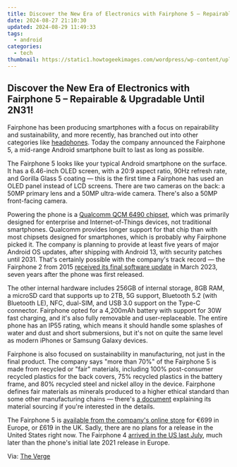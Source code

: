 ```yaml
---
title: Discover the New Era of Electronics with Fairphone 5 – Repairable & Upgradable Until 2N31!
date: 2024-08-27 21:10:30
updated: 2024-08-29 11:49:33
tags:
  - android
categories:
  - tech
thumbnail: https://static1.howtogeekimages.com/wordpress/wp-content/uploads/2023/08/fairphone.jpg
---
```


## Discover the New Era of Electronics with Fairphone 5 – Repairable & Upgradable Until 2N31!

Fairphone has been producing smartphones with a focus on repairability and sustainability, and more recently, has branched out into other categories like [headphones](https://tech-hub.techidaily.com/techniques-to-curtail-ai-fictional-responses/). Today the company announced the Fairphone 5, a mid-range Android smartphone built to last as long as possible.

 The Fairphone 5 looks like your typical Android smartphone on the surface. It has a 6.46-inch OLED screen, with a 20:9 aspect ratio, 90Hz refresh rate, and Gorilla Glass 5 coating — this is the first time a Fairphone has used an OLED panel instead of LCD screens. There are two cameras on the back: a 50MP primary lens and a 50MP ultra-wide camera. There's also a 50MP front-facing camera.

 Powering the phone is a [Qualcomm QCM 6490 chipset](https://www.qualcomm.com/products/internet-of-things/industrial/building-enterprise/qcm6490), which was primarily designed for enterprise and Internet-of-Things devices, not traditional smartphones. Qualcomm provides longer support for that chip than with most chipsets designed for smartphones, which is probably why Fairphone picked it. The company is planning to provide at least five years of major Android OS updates, after shipping with Android 13, with security patches until 2031\. That's certainly possible with the company's track record — the Fairphone 2 from 2015 [received its final software update](https://www.fairphone.com/en/2023/01/09/an-update-on-fairphone-2/) in March 2023, seven years after the phone was first released.

 The other internal hardware includes 256GB of internal storage, 8GB RAM, a microSD card that supports up to 2TB, 5G support, Bluetooth 5.2 (with Bluetooth LE), NFC, dual-SIM, and USB 3.0 support on the Type-C connector. Fairphone opted for a 4,200mAh battery with support for 30W fast charging, and it's also fully removable and user-replaceable. The entire phone has an IP55 rating, which means it should handle some splashes of water and dust and short submersions, but it's not on quite the same level as modern iPhones or Samsung Galaxy devices.

 Fairphone is also focused on sustainability in manufacturing, not just in the final product. The company says "more than 70%" of the Fairphone 5 is made from recycled or "fair" materials, including 100% post-consumer recycled plastics for the back covers, 75% recycled plastics in the battery frame, and 80% recycled steel and nickel alloy in the device. Fairphone defines fair materials as minerals produced to a higher ethical standard than some other manufacturing chains — there's [a document](https://www.fairphone.com/wp-content/uploads/2021/11/4%5FFairphone%5FFair-Material-Sourcing-Roadmap.pdf) explaining its material sourcing if you're interested in the details.

 The Fairphone 5 is [available from the company's online store](https://shop.fairphone.com/fairphone-5) for €699 in Europe, or £619 in the UK. Sadly, there are no plans for a release in the United States right now. The Fairphone 4 [arrived in the US last July](https://android-location-track.techidaily.com/how-to-turn-off-google-location-to-stop-tracking-you-on-honor-70-lite-5g-drfone-by-drfone-virtual-android/), much later than the phone's initial late 2021 release in Europe.

 Via: [The Verge](https://www.theverge.com/2023/8/30/23843287/fairphone-5-price-release-date-specs-features-repairable-smartphone)

<ins class="adsbygoogle"
     style="display:block"
     data-ad-format="autorelaxed"
     data-ad-client="ca-pub-7571918770474297"
     data-ad-slot="1223367746"></ins>



<ins class="adsbygoogle"
     style="display:block"
     data-ad-client="ca-pub-7571918770474297"
     data-ad-slot="8358498916"
     data-ad-format="auto"
     data-full-width-responsive="true"></ins>
